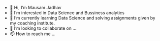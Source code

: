 - 👋 Hi, I’m Mausam Jadhav
- 👀 I’m interested in Data Science and Bussiness analytics
- 🌱 I’m currently learning Data Science and solving assignments given by my coaching institute.
- 💞️ I’m looking to collaborate on ...
- 📫 How to reach me ...

<!---
Mausam07Ts/Mausam07Ts is a ✨ special ✨ repository because its `README.md` (this file) appears on your GitHub profile.
You can click the Preview link to take a look at your changes.
--->
